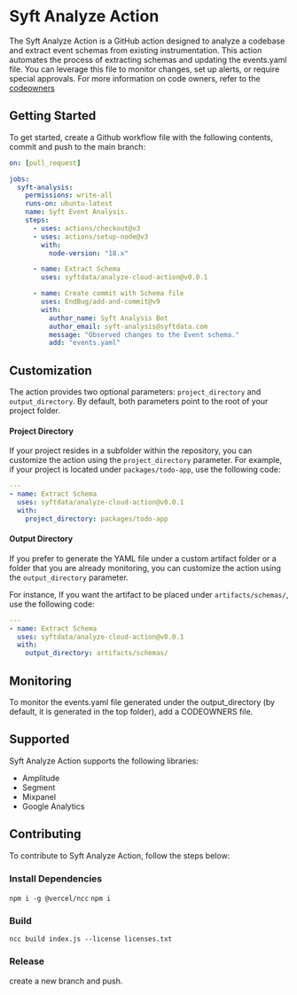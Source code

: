 # Syft Analyze Action

The Syft Analyze Action is a GitHub action designed to analyze a codebase and extract event schemas from existing instrumentation. This action automates the process of extracting schemas and updating the events.yaml file. You can leverage this file to monitor changes, set up alerts, or require special approvals. For more information on code owners, refer to the [codeowners](https://docs.github.com/en/repositories/managing-your-repositorys-settings-and-features/customizing-your-repository/about-code-owners)

## Getting Started

To get started, create a Github workflow file with the following contents, commit and push to the main branch:

```yaml
on: [pull_request]

jobs:
  syft-analysis:
    permissions: write-all
    runs-on: ubuntu-latest
    name: Syft Event Analysis.
    steps:
      - uses: actions/checkout@v3
      - uses: actions/setup-node@v3
        with:
          node-version: "18.x"

      - name: Extract Schema
        uses: syftdata/analyze-cloud-action@v0.0.1

      - name: Create commit with Schema file
        uses: EndBug/add-and-commit@v9
        with:
          author_name: Syft Analysis Bot
          author_email: syft-analysis@syftdata.com
          message: "Observed changes to the Event schema."
          add: "events.yaml"
```

## Customization

The action provides two optional parameters: `project_directory` and `output_directory`. By default, both parameters point to the root of your project folder.

#### Project Directory

If your project resides in a subfolder within the repository, you can customize the action using the `project_directory` parameter. For example, if your project is located under `packages/todo-app`, use the following code:

```yaml
---
- name: Extract Schema
  uses: syftdata/analyze-cloud-action@v0.0.1
  with:
    project_directory: packages/todo-app
```

#### Output Directory

If you prefer to generate the YAML file under a custom artifact folder or a folder that you are already monitoring, you can customize the action using the `output_directory` parameter.

For instance, If you want the artifact to be placed under `artifacts/schemas/`, use the following code:

```yaml
---
- name: Extract Schema
  uses: syftdata/analyze-cloud-action@v0.0.1
  with:
    output_directory: artifacts/schemas/
```

## Monitoring

To monitor the events.yaml file generated under the output_directory (by default, it is generated in the top folder), add a CODEOWNERS file.

## Supported

Syft Analyze Action supports the following libraries:

- Amplitude
- Segment
- Mixpanel
- Google Analytics

## Contributing

To contribute to Syft Analyze Action, follow the steps below:

### Install Dependencies

`npm i -g @vercel/ncc`
`npm i`

### Build

`ncc build index.js --license licenses.txt`

### Release

create a new branch and push.
